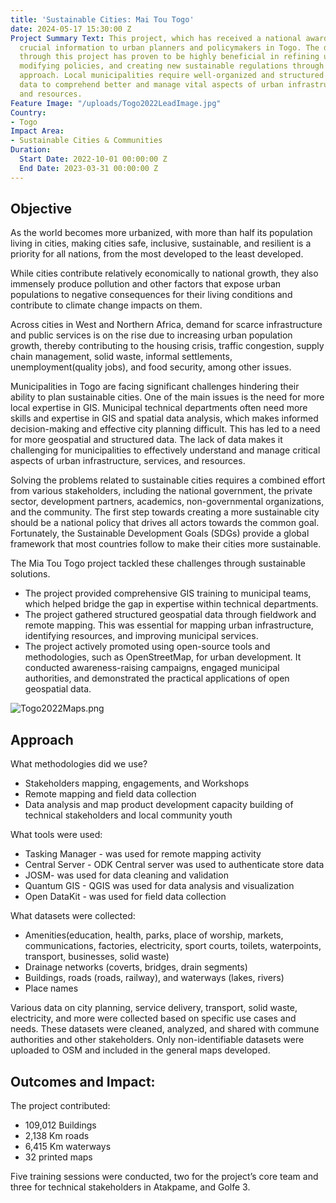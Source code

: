 ```yaml
---
title: 'Sustainable Cities: Mai Tou Togo'
date: 2024-05-17 15:30:00 Z
Project Summary Text: This project, which has received a national award, is providing
  crucial information to urban planners and policymakers in Togo. The data collected
  through this project has proven to be highly beneficial in refining urban plans,
  modifying policies, and creating new sustainable regulations through a participatory
  approach. Local municipalities require well-organized and structured geospatial
  data to comprehend better and manage vital aspects of urban infrastructure, services,
  and resources.
Feature Image: "/uploads/Togo2022LeadImage.jpg"
Country:
- Togo
Impact Area:
- Sustainable Cities & Communities
Duration:
  Start Date: 2022-10-01 00:00:00 Z
  End Date: 2023-03-31 00:00:00 Z
---
```


## Objective

As the world becomes more urbanized, with more than half its population living in cities, making cities safe, inclusive, sustainable, and resilient is a priority for all nations, from the most developed to the least developed. 

While cities contribute relatively economically to national growth, they also immensely produce pollution and other factors that expose urban populations to negative consequences for their living conditions and contribute to climate change impacts on them.

Across cities in West and Northern Africa, demand for scarce infrastructure and public services is on the rise due to increasing urban population growth, thereby contributing to the housing crisis, traffic congestion, supply chain management, solid waste, informal settlements, unemployment(quality jobs), and food security, among other issues.

Municipalities in Togo are facing significant challenges hindering their ability to plan sustainable cities. One of the main issues is the need for more local expertise in GIS. Municipal technical departments often need more skills and expertise in GIS and spatial data analysis, which makes informed decision-making and effective city planning difficult. This has led to a need for more geospatial and structured data. The lack of data makes it challenging for municipalities to effectively understand and manage critical aspects of urban infrastructure, services, and resources.

Solving the problems related to sustainable cities requires a combined effort from various stakeholders, including the national government, the private sector, development partners, academics, non-governmental organizations, and the community. The first step towards creating a more sustainable city should be a national policy that drives all actors towards the common goal. Fortunately, the Sustainable Development Goals (SDGs) provide a global framework that most countries follow to make their cities more sustainable.

The Mia Tou Togo project tackled these challenges through sustainable solutions.

* The project provided comprehensive GIS training to municipal teams, which helped bridge the gap in expertise within technical departments.
* The project gathered structured geospatial data through fieldwork and remote mapping. This was essential for mapping urban infrastructure, identifying resources, and improving municipal services.
* The project actively promoted using open-source tools and methodologies, such as OpenStreetMap, for urban development. It conducted awareness-raising campaigns, engaged municipal authorities, and demonstrated the practical applications of open geospatial data.

![Togo2022Maps.png](/uploads/Togo2022Maps.png)

## Approach

What methodologies did we use? 
* Stakeholders mapping, engagements, and Workshops
* Remote mapping and field data collection
* Data analysis and map product development
capacity building of technical stakeholders and local community youth

What tools were used:
* Tasking Manager - was used for remote mapping activity
* Central Server - ODK Central server was used to authenticate store data
* JOSM- was used for data cleaning and validation
* Quantum GIS - QGIS was used for data analysis and visualization
* Open DataKit - was used for field data collection

What datasets were collected:
* Amenities(education, health, parks, place of worship, markets, communications, factories, electricity, sport courts, toilets, waterpoints, transport, businesses, solid waste)
* Drainage networks (coverts, bridges, drain segments)
* Buildings, roads (roads, railway), and waterways (lakes, rivers)
* Place names 

Various data on city planning, service delivery, transport, solid waste, electricity, and more were collected based on specific use cases and needs. These datasets were cleaned, analyzed, and shared with commune authorities and other stakeholders. Only non-identifiable datasets were uploaded to OSM and included in the general maps developed.

## Outcomes and Impact: 

The project contributed:
* 109,012  Buildings
* 2,138 Km roads
* 6,415 Km waterways
* 32 printed maps

Five training sessions were conducted, two for the project’s core team and three for technical stakeholders in Atakpame, and Golfe 3.
